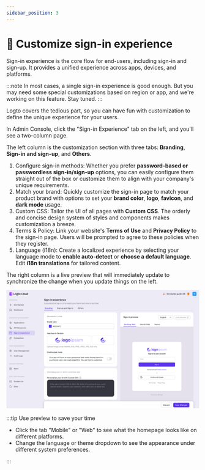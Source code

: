 ```yaml
---
sidebar_position: 3
---
```


# 🎨 Customize sign-in experience

Sign-in experience is the core flow for end-users, including sign-in and sign-up. It provides a unified experience across apps, devices, and platforms.

:::note
In most cases, a single sign-in experience is good enough. But you may need some special customizations based on region or app, and we're working on this feature. Stay tuned.
:::

Logto covers the tedious part, so you can have fun with customization to define the unique experience for your users.

In Admin Console, click the "Sign-in Experience" tab on the left, and you'll see a two-column page.

The left column is the customization section with three tabs: **Branding**, **Sign-in and sign-up**, and **Others**.

1. Configure sign-in methods: Whether you prefer **password-based or passwordless sign-in/sign-up** options, you can easily configure them straight out of the box or customize them to align with your company's unique requirements.
2. Match your brand: Quickly customize the sign-in page to match your product brand with options to set your **brand color**, **logo**, **favicon**, and **dark mode** usage.
3. Custom CSS: Tailor the UI of all pages with **Custom CSS**. The orderly and concise design system of styles and components makes customization a breeze.
4. Terms & Policy: Link your website's **Terms of Use** and **Privacy Policy** to the sign-in page. Users will be prompted to agree to these policies when they register.
5. Language (i18n): Create a localized experience by selecting your language mode to **enable auto-detect** or **choose a default language**. Edit **i18n translations** for tailored content.

The right column is a live preview that will immediately update to synchronize the change when you update things on the left.

![Sign-in Experience homepage](./assets/sie-set-homepage.png)

:::tip Use preview to save your time

- Click the tab "Mobile" or "Web" to see what the homepage looks like on different platforms.
- Change the language or theme dropdown to see the appearance under different system preferences.

:::
